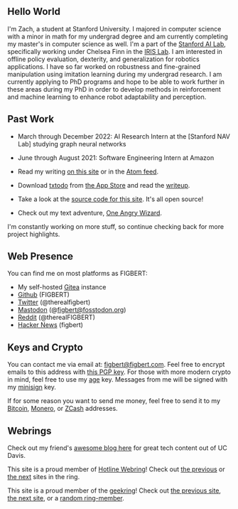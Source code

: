 ## Hello World

I'm Zach, a student at Stanford University. I majored in computer science with a minor in math for my undergrad degree and am currently completing my master's in computer science as well. I'm a part of the [Stanford AI Lab][saillink], specifically working under Chelsea Finn in the [IRIS Lab][irislink]. I am interested in offline policy evaluation, dexterity, and generalization for robotics applications. I have so far worked on robustness and fine-grained manipulation using imitation learning during my undergrad research. I am currently applying to PhD programs and hope to be able to work further in these areas during my PhD in order to develop methods in reinforcement and machine learning to enhance robot adaptability and perception.

## Past Work

- March through December 2022: AI Research Intern at the [Stanford NAV Lab] studying graph neural networks
- June through August 2021: Software Engineering Intern at Amazon

- Read my writing [on this site][posts] or in the [Atom feed][atom].
- Download [txtodo][txtodo-site] from [the App Store][txtodo-store] and read
the [writeup][txtodo-article].
- Take a look at the [source code for this site][site-src]. It's all open
source!
- Check out my text adventure, [One Angry Wizard][txt-adventure].

I'm constantly working on more stuff, so continue checking back for more project
highlights.

## Web Presence

You can find me on most platforms as FIGBERT:

- My self-hosted [Gitea][gitea] instance
- [Github][github] (FIGBERT)
- [Twitter][twitter] (@therealfigbert)
- [Mastodon][mastodon] (@figbert@fosstodon.org)
- [Reddit][reddit] (@therealFIGBERT)
- [Hacker News][hn] (figbert)

## Keys and Crypto

You can contact me via email at: [figbert@figbert.com][email]. Feel free to
encrypt emails to this address with [this PGP key][pgp]. For those with more
modern crypto in mind, feel free to use my [age][age] key. Messages from me
will be signed with my [minisign][minisign] key.

If for some reason you want to send me money, feel free to send it to
my [Bitcoin][bitcoin], [Monero][monero], or [ZCash][zcash] addresses.

## Webrings

Check out my friend's [awesome blog here][burning-silicon] for great tech
content out of UC Davis.

This site is a proud member of [Hotline Webring][hotline-webring]! Check out
[the previous][hw-prev] or [the next][hw-next] sites in the ring.

This site is a proud member of the [geekring][geekring]! Check out [the previous
site][gr-prev], [the next site][gr-next], or a [random ring-member][gr-rand].

[saillink]: https://ai.stanford.edu
[irislink]: https://irislab.stanford.edu/

[posts]: @/posts/_index.md
[atom]: /atom.xml
[txtodo-site]: https://txtodo.app/
[txtodo-store]: https://apps.apple.com/us/app/txtodo/id1504609185
[txtodo-article]: @/projects/txtodo/index.md
[site-src]: https://git.figbert.com/FIGBERT/figbert.com
[txt-adventure]: /one-angry-wizard.gblorb
[gitea]: https://git.figbert.com/FIGBERT
[github]: https://github.com/figbert
[twitter]: https://twitter.com/therealfigbert
[mastodon]: https://fosstodon.org/@figbert
[reddit]: https://www.reddit.com/user/therealFIGBERT
[hn]: https://news.ycombinator.com/user?id=figbert
[email]: mailto:figbert@figbert.com
[pgp]: /publickey-pgp.asc
[age]: /age.txt
[minisign]: /minisign.pub
[bitcoin]: /bitcoin.txt
[monero]: /monero.txt
[zcash]: /zcash.txt
[burning-silicon]: https://burningsilicon.dev/
[hotline-webring]: https://hotlinewebring.club/
[hw-prev]: https://hotlinewebring.club/FIGBERT/previous
[hw-next]: https://hotlinewebring.club/FIGBERT/next
[geekring]: https://geekring.net/
[gr-prev]: http://geekring.net/site/79/previous
[gr-next]: http://geekring.net/site/79/next
[gr-rand]: http://geekring.net/site/79/random

